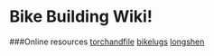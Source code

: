 # Bike Building Wiki!

###Online resources
[torchandfile](http://www.torchandfile.com)
[bikelugs](https://www.bikelugs.com/)
[longshen](http://www.longshen.com.tw/eng_index.asp)
